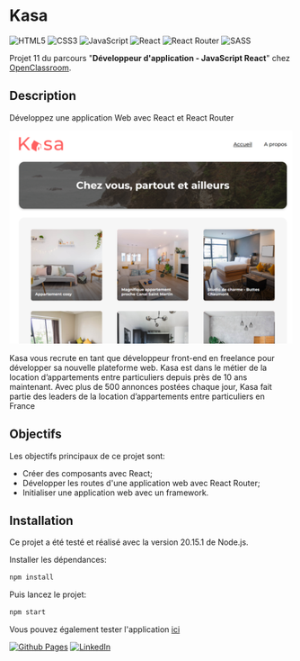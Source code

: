 # Kasa

![HTML5](https://img.shields.io/badge/html5-%23E34F26.svg?style=for-the-badge&logo=html5&logoColor=white)
![CSS3](https://img.shields.io/badge/css3-%231572B6.svg?style=for-the-badge&logo=css3&logoColor=white)
![JavaScript](https://img.shields.io/badge/javascript-%23323330.svg?style=for-the-badge&logo=javascript&logoColor=%23F7DF1E)
![React](https://img.shields.io/badge/react-%2320232a.svg?style=for-the-badge&logo=react&logoColor=%2361DAFB)
![React Router](https://img.shields.io/badge/React_Router-CA4245?style=for-the-badge&logo=react-router&logoColor=white)
![SASS](https://img.shields.io/badge/SASS-hotpink.svg?style=for-the-badge&logo=SASS&logoColor=white)

Projet 11 du parcours "**Développeur d'application - JavaScript React**" chez [OpenClassroom](https://openclassrooms.com/fr/).

## Description

Développez une application Web avec React et React Router

![Screenshot](./images/home.png)

Kasa vous recrute en tant que développeur front-end en freelance pour développer sa nouvelle plateforme web. Kasa est dans le métier de la location d’appartements entre particuliers depuis près de 10 ans maintenant. Avec plus de 500 annonces postées chaque jour, Kasa fait partie des leaders de la location d’appartements entre particuliers en France

## Objectifs

Les objectifs principaux de ce projet sont:

- Créer des composants avec React;
- Développer les routes d'une application web avec React Router;
- Initialiser une application web avec un framework.

## Installation

Ce projet a été testé et réalisé avec la version 20.15.1 de Node.js.

Installer les dépendances:

```bash
npm install
```

Puis lancez le projet:

```bash
npm start
```

Vous pouvez également tester l'application [ici](https://code9g.github.io/kasa/)

[![Github Pages](https://img.shields.io/badge/github%20pages-121013?style=for-the-badge&logo=github&logoColor=white)](<[http://](https://github.com/code9g/)>)
[![LinkedIn](https://img.shields.io/badge/linkedin-%230077B5.svg?style=for-the-badge&logo=linkedin&logoColor=white)](https://www.linkedin.com/in/pierre-andre-henry/)
